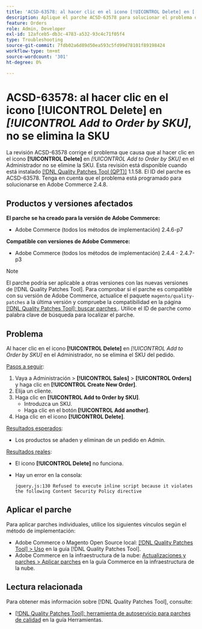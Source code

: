 ```yaml
---
title: 'ACSD-63578: al hacer clic en el icono [!UICONTROL Delete] en [!UICONTROL Add to Order by SKU], no se elimina la SKU'
description: Aplique el parche ACSD-63578 para solucionar el problema de Adobe Commerce en el que al hacer clic en el icono [!UICONTROL Delete] en [!UICONTROL Add to Order by SKU] en el Administrador no se elimina el SKU.
feature: Orders
role: Admin, Developer
exl-id: 12afceb5-db3c-4783-a532-93c4c71f05f4
type: Troubleshooting
source-git-commit: 7fdb02a6d89d50ea593c5fd99d78101f89198424
workflow-type: tm+mt
source-wordcount: '301'
ht-degree: 0%

---
```


# ACSD-63578: al hacer clic en el icono **[!UICONTROL Delete]** en *[!UICONTROL Add to Order by SKU]*, no se elimina la SKU

La revisión ACSD-63578 corrige el problema que causa que al hacer clic en el icono **[!UICONTROL Delete]** en *[!UICONTROL Add to Order by SKU]* en el Administrador no se elimine la SKU. Esta revisión está disponible cuando está instalado [[!DNL Quality Patches Tool (QPT)]](/help/tools/quality-patches-tool/quality-patches-tool-to-self-serve-quality-patches.md) 1.1.58. El ID del parche es ACSD-63578. Tenga en cuenta que el problema está programado para solucionarse en Adobe Commerce 2.4.8.

## Productos y versiones afectados

**El parche se ha creado para la versión de Adobe Commerce:**

* Adobe Commerce (todos los métodos de implementación) 2.4.6-p7

**Compatible con versiones de Adobe Commerce:**

* Adobe Commerce (todos los métodos de implementación) 2.4.4 - 2.4.7-p3

>[!NOTE]
>
>El parche podría ser aplicable a otras versiones con las nuevas versiones de [!DNL Quality Patches Tool]. Para comprobar si el parche es compatible con su versión de Adobe Commerce, actualice el paquete `magento/quality-patches` a la última versión y compruebe la compatibilidad en la página [[!DNL Quality Patches Tool]: buscar parches ](https://experienceleague.adobe.com/tools/commerce-quality-patches/index.html). Utilice el ID de parche como palabra clave de búsqueda para localizar el parche.

## Problema

Al hacer clic en el icono **[!UICONTROL Delete]** en *[!UICONTROL Add to Order by SKU]* en el Administrador, no se elimina el SKU del pedido.

<u>Pasos a seguir</u>:

1. Vaya a Administración > **[!UICONTROL Sales]** > **[!UICONTROL Orders]** y haga clic en **[!UICONTROL Create New Order]**.
1. Elija un cliente.
1. Haga clic en **[!UICONTROL Add to Order by SKU]**.
   * Introduzca un SKU.
   * Haga clic en el botón **[!UICONTROL Add another]**.
1. Haga clic en el icono **[!UICONTROL Delete]**.

<u>Resultados esperados</u>:

* Los productos se añaden y eliminan de un pedido en Admin.

<u>Resultados reales</u>:

* El icono **[!UICONTROL Delete]** no funciona.
* Hay un error en la consola:

  `jquery.js:130 Refused to execute inline script because it violates the following Content Security Policy directive`

## Aplicar el parche

Para aplicar parches individuales, utilice los siguientes vínculos según el método de implementación:

* Adobe Commerce o Magento Open Source local: [[!DNL Quality Patches Tool] > Uso](/help/tools/quality-patches-tool/usage.md) en la guía [!DNL Quality Patches Tool].
* Adobe Commerce en la infraestructura de la nube: [Actualizaciones y parches > Aplicar parches](https://experienceleague.adobe.com/docs/commerce-cloud-service/user-guide/develop/upgrade/apply-patches.html) en la guía Commerce en la infraestructura de la nube.

## Lectura relacionada

Para obtener más información sobre [!DNL Quality Patches Tool], consulte:

* [[!DNL Quality Patches Tool]: herramienta de autoservicio para parches de calidad](/help/tools/quality-patches-tool/quality-patches-tool-to-self-serve-quality-patches.md) en la guía Herramientas.
